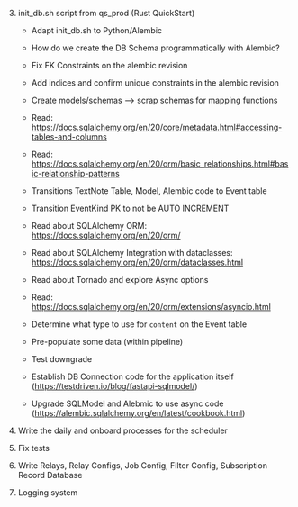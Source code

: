 3. init_db.sh script from qs_prod (Rust QuickStart)
    - Adapt init_db.sh to Python/Alembic
    - How do we create the DB Schema programmatically with Alembic?
    - Fix FK Constraints on the alembic revision
    - Add indices and confirm unique constraints in the alembic revision 
    - Create models/schemas --> scrap schemas for mapping functions
    - Read: https://docs.sqlalchemy.org/en/20/core/metadata.html#accessing-tables-and-columns
    - Read: https://docs.sqlalchemy.org/en/20/orm/basic_relationships.html#basic-relationship-patterns
    - Transitions TextNote Table, Model, Alembic code to Event table
    - Transition EventKind PK to not be AUTO INCREMENT

    - Read about SQLAlchemy ORM: https://docs.sqlalchemy.org/en/20/orm/
    - Read about SQLAlchemy Integration with dataclasses: https://docs.sqlalchemy.org/en/20/orm/dataclasses.html
    - Read about Tornado and explore Async options
    - Read: https://docs.sqlalchemy.org/en/20/orm/extensions/asyncio.html
    - Determine what type to use for `content` on the Event table

    - Pre-populate some data (within pipeline)
    - Test downgrade
    - Establish DB Connection code for the application itself (https://testdriven.io/blog/fastapi-sqlmodel/)
    - Upgrade SQLModel and Alebmic to use async code (https://alembic.sqlalchemy.org/en/latest/cookbook.html)

4. Write the daily and onboard processes for the scheduler
5. Fix tests
6. Write Relays, Relay Configs, Job Config, Filter Config, Subscription Record Database
7. Logging system